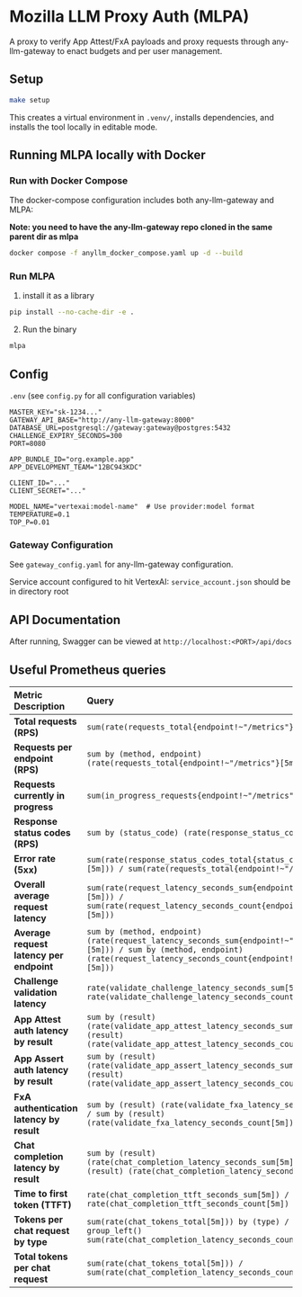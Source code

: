 # Mozilla LLM Proxy Auth (MLPA)

A proxy to verify App Attest/FxA payloads and proxy requests through any-llm-gateway to enact budgets and per user management.

## Setup

```bash
make setup
```

This creates a virtual environment in `.venv/`, installs dependencies, and installs the tool locally in editable mode.

## Running MLPA locally with Docker

### Run with Docker Compose

The docker-compose configuration includes both any-llm-gateway and MLPA:

**Note: you need to have the any-llm-gateway repo cloned in the same parent dir as mlpa**

```bash
docker compose -f anyllm_docker_compose.yaml up -d --build
```

### Run MLPA

1. install it as a library

```bash
pip install --no-cache-dir -e .
```

2. Run the binary

```bash
mlpa
```

## Config

`.env` (see `config.py` for all configuration variables)

```
MASTER_KEY="sk-1234..."
GATEWAY_API_BASE="http://any-llm-gateway:8000"
DATABASE_URL=postgresql://gateway:gateway@postgres:5432
CHALLENGE_EXPIRY_SECONDS=300
PORT=8080

APP_BUNDLE_ID="org.example.app"
APP_DEVELOPMENT_TEAM="12BC943KDC"

CLIENT_ID="..."
CLIENT_SECRET="..."

MODEL_NAME="vertexai:model-name"  # Use provider:model format
TEMPERATURE=0.1
TOP_P=0.01
```

### Gateway Configuration

See `gateway_config.yaml` for any-llm-gateway configuration.

Service account configured to hit VertexAI: `service_account.json` should be in directory root

## API Documentation

After running, Swagger can be viewed at `http://localhost:<PORT>/api/docs`

## Useful Prometheus queries

| Metric Description                       | Query                                                                                                                                                                                  |
| :--------------------------------------- | :------------------------------------------------------------------------------------------------------------------------------------------------------------------------------------- |
| **Total requests (RPS)**                 | `sum(rate(requests_total{endpoint!~"/metrics"}[5m]))`                                                                                                                                  |
| **Requests per endpoint (RPS)**          | `sum by (method, endpoint) (rate(requests_total{endpoint!~"/metrics"}[5m]))`                                                                                                           |
| **Requests currently in progress**       | `sum(in_progress_requests{endpoint!~"/metrics"})`                                                                                                                                      |
| **Response status codes (RPS)**          | `sum by (status_code) (rate(response_status_codes_total[5m]))`                                                                                                                         |
| **Error rate (5xx)**                     | `sum(rate(response_status_codes_total{status_code=~"5.."}[5m])) / sum(rate(requests_total{endpoint!~"/metrics"}[5m]))`                                                                 |
| **Overall average request latency**      | `sum(rate(request_latency_seconds_sum{endpoint!~"/metrics"}[5m])) / sum(rate(request_latency_seconds_count{endpoint!~"/metrics"}[5m]))`                                                |
| **Average request latency per endpoint** | `sum by (method, endpoint) (rate(request_latency_seconds_sum{endpoint!~"/metrics"}[5m])) / sum by (method, endpoint) (rate(request_latency_seconds_count{endpoint!~"/metrics "}[5m]))` |
| **Challenge validation latency**         | `rate(validate_challenge_latency_seconds_sum[5m]) / rate(validate_challenge_latency_seconds_count[5m])`                                                                                |
| **App Attest auth latency by result**    | `sum by (result) (rate(validate_app_attest_latency_seconds_sum[5m])) / sum by (result) (rate(validate_app_attest_latency_seconds_count[5m]))`                                          |
| **App Assert auth latency by result**    | `sum by (result) (rate(validate_app_assert_latency_seconds_sum[5m])) / sum by (result) (rate(validate_app_assert_latency_seconds_count[5m]))`                                          |
| **FxA authentication latency by result** | `sum by (result) (rate(validate_fxa_latency_seconds_sum[5m])) / sum by (result) (rate(validate_fxa_latency_seconds_count[5m]))`                                                        |
| **Chat completion latency by result**    | `sum by (result) (rate(chat_completion_latency_seconds_sum[5m])) / sum by (result) (rate(chat_completion_latency_seconds_count[5m]))`                                                  |
| **Time to first token (TTFT)**           | `rate(chat_completion_ttft_seconds_sum[5m]) / rate(chat_completion_ttft_seconds_count[5m])`                                                                                            |
| **Tokens per chat request by type**      | `sum(rate(chat_tokens_total[5m])) by (type) / on() group_left() sum(rate(chat_completion_latency_seconds_count[5m]))`                                                                  |
| **Total tokens per chat request**        | `sum(rate(chat_tokens_total[5m])) / sum(rate(chat_completion_latency_seconds_count[5m]))`                                                                                              |
